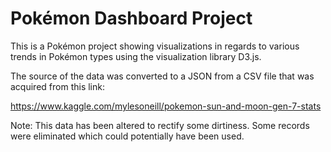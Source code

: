 # Pokémon Dashboard Project

This is a Pokémon project showing visualizations in regards to various trends in Pokémon types using the visualization library D3.js.

The source of the data was converted to a JSON from a CSV file that was acquired from this link:

https://www.kaggle.com/mylesoneill/pokemon-sun-and-moon-gen-7-stats

Note: This data has been altered to rectify some dirtiness. Some records were eliminated which could potentially have been used.
